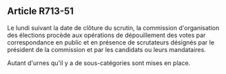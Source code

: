 Article R713-51
----
Le lundi suivant la date de clôture du scrutin, la commission d'organisation des
élections procède aux opérations de dépouillement des votes par correspondance
en public et en présence de scrutateurs désignés par le président de la
commission et par les candidats ou leurs mandataires.

Autant d'urnes qu'il y a de sous-catégories sont mises en place.
